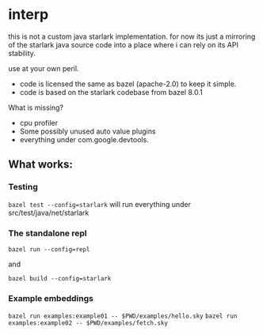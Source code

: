 # interp

this is not a custom java starlark implementation. for now its just a mirroring of
the starlark java source code into a place where i can rely on its API stability.

use at your own peril.

 * code is licensed the same as bazel (apache-2.0) to keep it simple.
 * code is based on the starlark codebase from bazel 8.0.1

What is missing?

 * cpu profiler
 * Some possibly unused auto value plugins
 * everything under com.google.devtools.

## What works:

### Testing

`bazel test --config=starlark` will run everything under src/test/java/net/starlark

### The standalone repl

`bazel run --config=repl`

and

`bazel build --config=starlark`

### Example embeddings

`bazel run examples:example01 -- $PWD/examples/hello.sky`
`bazel run examples:example02 -- $PWD/examples/fetch.sky`
